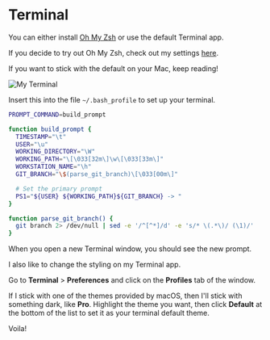 # Terminal

You can either install [Oh My Zsh](https://github.com/robbyrussell/oh-my-zsh) or use the default Terminal app.

If you decide to try out Oh My Zsh, check out my settings [here](https://github.com/amajor/workstation/tree/master/oh-my-zsh).

If you want to stick with the default on your Mac, keep reading!

![My Terminal](https://github.com/amajor/workstation/blob/master/bash-profile/Terminal.png)

Insert this into the file `~/.bash_profile` to set up your terminal.

```bash
PROMPT_COMMAND=build_prompt

function build_prompt {
  TIMESTAMP="\t"
  USER="\u"
  WORKING_DIRECTORY="\W"
  WORKING_PATH="\[\033[32m\]\w\[\033[33m\]"
  WORKSTATION_NAME="\h"
  GIT_BRANCH="\$(parse_git_branch)\[\033[00m\]"

  # Set the primary prompt
  PS1="${USER} ${WORKING_PATH}${GIT_BRANCH} -> "
}

function parse_git_branch() {
  git branch 2> /dev/null | sed -e '/^[^*]/d' -e 's/* \(.*\)/ (\1)/'
}
```

When you open a new Terminal window, you should see the new prompt.

I also like to change the styling on my Terminal app.

Go to **Terminal** > **Preferences** and click on the **Profiles** tab of the window.

If I stick with one of the themes provided by macOS, then I'll stick with something dark, like **Pro**. Highlight the theme you want, then click **Default** at the bottom of the list to set it as your terminal default theme.

Voila!
